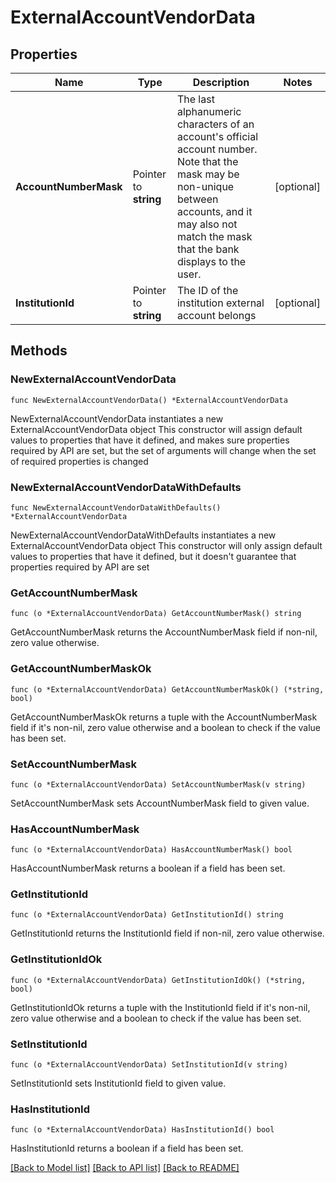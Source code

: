 # ExternalAccountVendorData

## Properties

Name | Type | Description | Notes
------------ | ------------- | ------------- | -------------
**AccountNumberMask** | Pointer to **string** | The last alphanumeric characters of an account&#39;s official account number. Note that the mask may be non-unique between accounts, and it may also not match the mask that the bank displays to the user.  | [optional] 
**InstitutionId** | Pointer to **string** | The ID of the institution external account belongs | [optional] 

## Methods

### NewExternalAccountVendorData

`func NewExternalAccountVendorData() *ExternalAccountVendorData`

NewExternalAccountVendorData instantiates a new ExternalAccountVendorData object
This constructor will assign default values to properties that have it defined,
and makes sure properties required by API are set, but the set of arguments
will change when the set of required properties is changed

### NewExternalAccountVendorDataWithDefaults

`func NewExternalAccountVendorDataWithDefaults() *ExternalAccountVendorData`

NewExternalAccountVendorDataWithDefaults instantiates a new ExternalAccountVendorData object
This constructor will only assign default values to properties that have it defined,
but it doesn't guarantee that properties required by API are set

### GetAccountNumberMask

`func (o *ExternalAccountVendorData) GetAccountNumberMask() string`

GetAccountNumberMask returns the AccountNumberMask field if non-nil, zero value otherwise.

### GetAccountNumberMaskOk

`func (o *ExternalAccountVendorData) GetAccountNumberMaskOk() (*string, bool)`

GetAccountNumberMaskOk returns a tuple with the AccountNumberMask field if it's non-nil, zero value otherwise
and a boolean to check if the value has been set.

### SetAccountNumberMask

`func (o *ExternalAccountVendorData) SetAccountNumberMask(v string)`

SetAccountNumberMask sets AccountNumberMask field to given value.

### HasAccountNumberMask

`func (o *ExternalAccountVendorData) HasAccountNumberMask() bool`

HasAccountNumberMask returns a boolean if a field has been set.

### GetInstitutionId

`func (o *ExternalAccountVendorData) GetInstitutionId() string`

GetInstitutionId returns the InstitutionId field if non-nil, zero value otherwise.

### GetInstitutionIdOk

`func (o *ExternalAccountVendorData) GetInstitutionIdOk() (*string, bool)`

GetInstitutionIdOk returns a tuple with the InstitutionId field if it's non-nil, zero value otherwise
and a boolean to check if the value has been set.

### SetInstitutionId

`func (o *ExternalAccountVendorData) SetInstitutionId(v string)`

SetInstitutionId sets InstitutionId field to given value.

### HasInstitutionId

`func (o *ExternalAccountVendorData) HasInstitutionId() bool`

HasInstitutionId returns a boolean if a field has been set.


[[Back to Model list]](../README.md#documentation-for-models) [[Back to API list]](../README.md#documentation-for-api-endpoints) [[Back to README]](../README.md)


